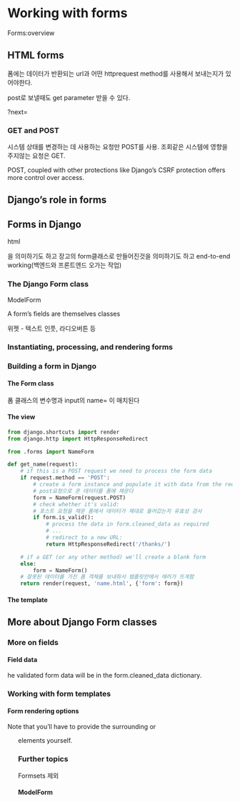 # Working with forms
Forms:overview

## HTML forms
폼에는 데이터가 반환되는 url과 어떤 httprequest method를 사용해서 보내는지가 있어야한다.

post로 보낼때도 get parameter 받을 수 있다.

?next=

### GET and POST
시스템 상태를 변경하는 데 사용하는 요청만 POST를 사용. 조회같은 시스템에 영향을 주지않는 요청은 GET.

POST, coupled with other protections like Django’s CSRF protection offers more control over access.

## Django’s role in forms


## Forms in Django
html<form>을 의미하기도 하고 장고의 form클래스로 만들어진것을 의미하기도 하고 
end-to-end working(백엔드와 프론트엔드 오가는 작업) 

### The Django Form class

ModelForm

A form’s fields are themselves classes

위젯 - 텍스트 인풋, 라디오버튼 등 

### Instantiating, processing, and rendering forms

### Building a form in Django
#### The Form class
폼 클래스의 변수명과 input의 name= 이 매치된다

#### The view

```python
from django.shortcuts import render
from django.http import HttpResponseRedirect

from .forms import NameForm

def get_name(request):
    # if this is a POST request we need to process the form data
    if request.method == 'POST':
        # create a form instance and populate it with data from the request:
        # post요청으로 온 데이터를 폼에 채운다
        form = NameForm(request.POST)
        # check whether it's valid:
        # 포스트 요청을 채운 폼에서 데이터가 제대로 들어갔는지 유효성 검사
        if form.is_valid():
            # process the data in form.cleaned_data as required
            # ...
            # redirect to a new URL:
            return HttpResponseRedirect('/thanks/')

    # if a GET (or any other method) we'll create a blank form
    else:
        form = NameForm()
	# 잘못된 데이터를 가진 폼 객체를 보내줘서 템플릿안에서 에러가 뜨게함
    return render(request, 'name.html', {'form': form})
```

#### The template

## More about Django Form classes

### More on fields

#### Field data
he validated form data will be in the form.cleaned_data dictionary.


### Working with form templates
#### Form rendering options

Note that you’ll have to provide the surrounding <table> or <ul> elements yourself.

### Further topics
Formsets 제외

#### ModelForm 

